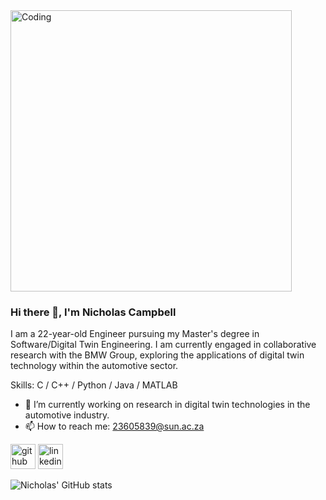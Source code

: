 <img align="center" alt="Coding" width="450" src="https://scitechdaily.com/images/Digital-Twin-Earth.gif">

### Hi there 👋, I'm Nicholas Campbell

I am a 22-year-old Engineer pursuing my Master's degree in Software/Digital Twin Engineering. I am currently engaged in collaborative research with the BMW Group, exploring the applications of digital twin technology within the automotive sector.

Skills: C / C++ / Python / Java / MATLAB

- 🔭 I’m currently working on research in digital twin technologies in the automotive industry. 
- 📫 How to reach me: 23605839@sun.ac.za 

[<img src='https://cdn.jsdelivr.net/npm/simple-icons@3.0.1/icons/github.svg' alt='github' height='40'>](https://github.com/nicampbel)  [<img src='https://cdn.jsdelivr.net/npm/simple-icons@3.0.1/icons/linkedin.svg' alt='linkedin' height='40'>](https://www.linkedin.com/in/nicholas-campbell-bb7ba51a6/)

![Nicholas' GitHub stats](https://github-readme-stats.vercel.app/api?username=nicampbel&theme=github_dark&show_icons=true)
